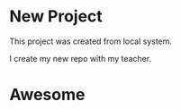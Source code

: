 # New Project

This project was created from local system.

I create my new repo with my teacher.
# Awesome